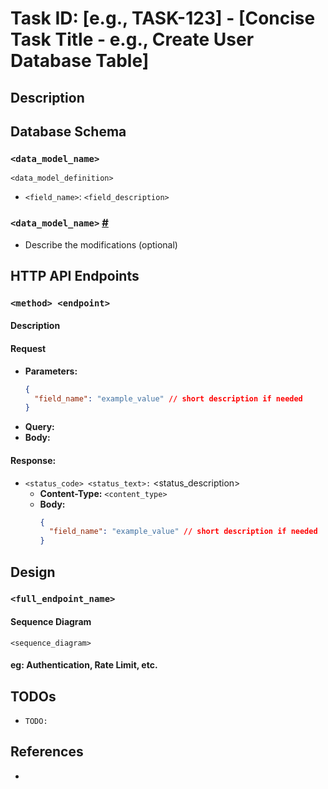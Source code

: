 # Task ID: [e.g., TASK-123] - [Concise Task Title - e.g., Create User Database Table]

## Description

<!-- a brief and concise description of the task -->

## Database Schema <!-- optional -->

<!-- data model diagram using dbml -->

<!-- if this task creates a new table -->

### `<data_model_name>`

```dbml
<data_model_definition>
```

- `<field_name>`: `<field_description>`

<!-- if this task doesnt create a new table -->

### `<data_model_name>` [#](../services/service_name.md#heading) <!-- link to existing data model -->

- Describe the modifications (optional)

## HTTP API Endpoints <!-- optional -->

### `<method> <endpoint>`

#### Description

<!-- a brief and concise description of the endpoint -->

#### Request

- **Parameters:** <!-- optional -->
    <!-- description of parameters should be included with json comment -->
  ```json
  {
    "field_name": "example_value" // short description if needed
  }
  ```
- **Query:** <!-- optional -->
    <!-- same as parameters -->
- **Body:** <!-- optional -->
    <!-- same as parameters -->

#### Response:

- `<status_code> <status_text>:` <status_description>
  - **Content-Type:** `<content_type>`
  - **Body:**
      <!-- description of body should be included with json comment -->
    ```json
    {
      "field_name": "example_value" // short description if needed
    }
    ```

## Design

<!--
- Provide a high-level, conceptual technical design and architecture.
- The document should be concise and brief.
- It is recommended to use other ways to describe the design instead of plain text if possible.
- Avoid redundant, unnecessary and trivial details and considerations.
- Use markdown bold for important points.
- Allow to use python-like pseudocode for algorithms in markdown code block (very complicated algorithms only)
- Avoid any reference to specific programming constructs (like methods, classes, functions, or particular syntax).
- Avoid any contents that are already covered in other documents like techstacks, coding guidelines, etc.
-->

### `<full_endpoint_name>`

#### Sequence Diagram <!-- optional -->

```mermaid
<sequence_diagram>
```

#### eg: Authentication, Rate Limit, etc. <!-- optional -->

## TODOs

<!-- list of features, methods, etc. that may appear in this task's source code when it is implemented but not covered in this task and could be implemented in future tasks, do not make it complicated so this section can be empty -->

- `TODO:` <description>

## References

<!-- link to related user stories, folders, modules, documentations -->

- <reference>
